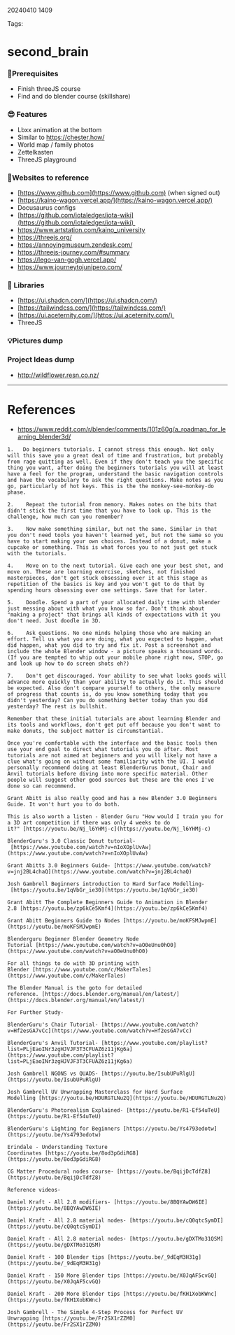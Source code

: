 20240410 1409

Tags: 

# second_brain
### 🐼Prerequisites
- Finish threeJS course
- Find and do blender course (skillshare)
### 😎 Features
- Lbxx animation at the bottom
- Similar to https://chester.how/
- World map / family photos
- Zettelkasten
- ThreeJS playground
### 🤩Websites to reference
- [https://www.github.com](https://www.github.com) (when signed out)
- [https://kaino-wagon.vercel.app/](https://kaino-wagon.vercel.app/)
- Docusaurus configs
- [https://github.com/iotaledger/iota-wiki](https://github.com/iotaledger/iota-wiki) 
- https://www.artstation.com/kaino_university
- https://threejs.org/
- https://annoyingmuseum.zendesk.com/
- https://threejs-journey.com/#summary
- https://lego-van-gogh.vercel.app/
- https://www.journeytojunipero.com/
### 📖 Libraries
- [https://ui.shadcn.com/](https://ui.shadcn.com/)
- [https://tailwindcss.com/](https://tailwindcss.com/)
- [https://ui.aceternity.com/](https://ui.aceternity.com/) 
- ThreeJS
### 💡Pictures dump

### Project Ideas dump
- http://wildflower.resn.co.nz/

  

--- 
# References
- https://www.reddit.com/r/blender/comments/101z60g/a_roadmap_for_learning_blender3d/
```ad-quote
1.   Do beginners tutorials. I cannot stress this enough. Not only will this save you a great deal of time and frustration, but probably from rage quitting as well. Even if they don't teach you the specific thing you want, after doing the beginners tutorials you will at least have a feel for the program, understand the basic navigation controls and have the vocabulary to ask the right questions. Make notes as you go, particularly of hot keys. This is the the monkey-see-monkey-do phase.

2.    Repeat the tutorial from memory. Makes notes on the bits that didn't stick the first time that you have to look up. This is the challenge, how much can you remember?

3.    Now make something similar, but not the same. Similar in that you don't need tools you haven't learned yet, but not the same so you have to start making your own choices. Instead of a donut, make a cupcake or something. This is what forces you to not just get stuck with the tutorials.

4.    Move on to the next tutorial. Give each one your best shot, and move on. These are learning exercise, sketches, not finished masterpieces, don't get stuck obsessing over it at this stage as repetition of the basics is key and you won't get to do that by spending hours obsessing over one settings. Save that for later.

5.    Doodle. Spend a part of your allocated daily time with blender just messing about with what you know so far. Don't think about "making a project" that brings all kinds of expectations with it you don't need. Just doodle in 3D.

6.    Ask questions. No one minds helping those who are making an effort. Tell us what you are doing, what you expected to happen, what did happen, what you did to try and fix it. Post a screenshot and include the whole Blender window - a picture speaks a thousand words. (If you are tempted to whip out your mobile phone right now, STOP, go and look up how to do screen shots eh?)

7.    Don't get discouraged. Your ability to see what looks goods will advance more quickly than your ability to actually do it. This should be expected. Also don't compare yourself to others, the only measure of progress that counts is, do you know something today that you didn't yesterday? Can you do something better today than you did yesterday? The rest is bullshit.

Remember that these initial tutorials are about learning Blender and its tools and workflows, don't get put off because you don't want to make donuts, the subject matter is circumstantial.

Once you're comfortable with the interface and the basic tools then use your end goal to direct what tutorials you do after. Most tutorials are not aimed at beginners and you will likely not have a clue what's going on without some familiarity with the UI. I would personally recommend doing at least BlenderGurus Donut, Chair and Anvil tutorials before diving into more specific material. Other people will suggest other good sources but these are the ones I've done so can recommend.

Grant Abitt is also really good and has a new Blender 3.0 Beginners Guide. It won't hurt you to do both.

This is also worth a listen - Blender Guru "How would I train you for a 3D art competition if there was only 4 weeks to do it?" [https://youtu.be/Nj_l6YHMj-c](https://youtu.be/Nj_l6YHMj-c)

BlenderGuru's 3.0 Classic Donut tutorial- [https://www.youtube.com/watch?v=nIoXOplUvAw](https://www.youtube.com/watch?v=nIoXOplUvAw)

Grant Abitts 3.0 Beginners Guide- [https://www.youtube.com/watch?v=jnj2BL4chaQ](https://www.youtube.com/watch?v=jnj2BL4chaQ)

Josh Gambrell Beginners introduction to Hard Surface Modelling- [https://youtu.be/1qVbGr_ie30](https://youtu.be/1qVbGr_ie30)

Grant Abitt The Complete Beginners Guide to Animation in Blender 2.8 [https://youtu.be/zp6kCe5Kmf4](https://youtu.be/zp6kCe5Kmf4)

Grant Abitt Beginners Guide to Nodes [https://youtu.be/moKFSMJwpmE](https://youtu.be/moKFSMJwpmE)

Blenderguru Beginner Blender Geometry Node Tutorial [https://www.youtube.com/watch?v=aO0eUnu0hO0](https://www.youtube.com/watch?v=aO0eUnu0hO0)

For all things to do with 3D printing with Blender [https://www.youtube.com/c/MakerTales](https://www.youtube.com/c/MakerTales)

The Blender Manual is the goto for detailed reference. [https://docs.blender.org/manual/en/latest/](https://docs.blender.org/manual/en/latest/)

For Further Study-

BlenderGuru's Chair Tutorial- [https://www.youtube.com/watch?v=Hf2esGA7vCc](https://www.youtube.com/watch?v=Hf2esGA7vCc)

BlenderGuru's Anvil Tutorial- [https://www.youtube.com/playlist?list=PLjEaoINr3zgHJVJF3T3CFUAZ6z11jKg6a](https://www.youtube.com/playlist?list=PLjEaoINr3zgHJVJF3T3CFUAZ6z11jKg6a)

Josh Gambrell NGONS vs QUADS- [https://youtu.be/IsubUPuRlgU](https://youtu.be/IsubUPuRlgU)

Josh Gambrell UV Unwrapping Masterclass for Hard Surface Modelling [https://youtu.be/HDURGTLNu2Q](https://youtu.be/HDURGTLNu2Q)

BlenderGuru's Photorealism Explained- [https://youtu.be/R1-Ef54uTeU](https://youtu.be/R1-Ef54uTeU)

BlenderGuru's Lighting for Beginners [https://youtu.be/Ys4793edotw](https://youtu.be/Ys4793edotw)

Erindale - Understanding Texture Coordinates [https://youtu.be/8od3pGdiRG8](https://youtu.be/8od3pGdiRG8)

CG Matter Procedural nodes course- [https://youtu.be/BqijDcTdfZ8](https://youtu.be/BqijDcTdfZ8)

Reference videos-

Daniel Kraft - All 2.8 modifiers- [https://youtu.be/8BQYAwDW6IE](https://youtu.be/8BQYAwDW6IE)

Daniel Kraft - All 2.8 material nodes- [https://youtu.be/cQ0qtcSymDI](https://youtu.be/cQ0qtcSymDI)

Daniel Kraft - All 2.8 material nodes- [https://youtu.be/gDXTMo31QSM](https://youtu.be/gDXTMo31QSM)

Daniel Kraft - 100 Blender tips [https://youtu.be/_9dEqM3H31g](https://youtu.be/_9dEqM3H31g)

Daniel Kraft - 150 More Blender tips [https://youtu.be/X0JqAF5cvGQ](https://youtu.be/X0JqAF5cvGQ)

Daniel Kraft - 200 More Blender tips [https://youtu.be/fKH1XobKWnc](https://youtu.be/fKH1XobKWnc)

Josh Gambrell - The Simple 4-Step Process for Perfect UV Unwrapping [https://youtu.be/Fr2SX1rZZM0](https://youtu.be/Fr2SX1rZZM0)
```